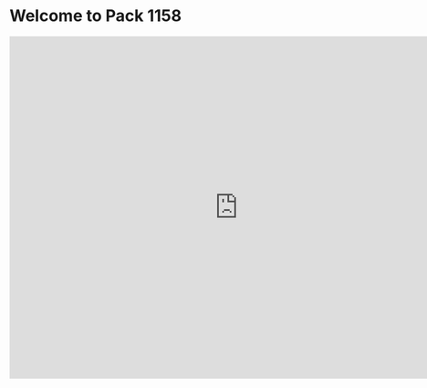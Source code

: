 # Welcome to Pack 1158

<iframe src="https://calendar.google.com/calendar/embed?src=itnc7b919ea57u7kdcg3f5e1ob1f2jpu%40import.calendar.google.com&ctz=America%2FNew_York" style="border: 0" width="800" height="600" frameborder="0" scrolling="no"></iframe>
